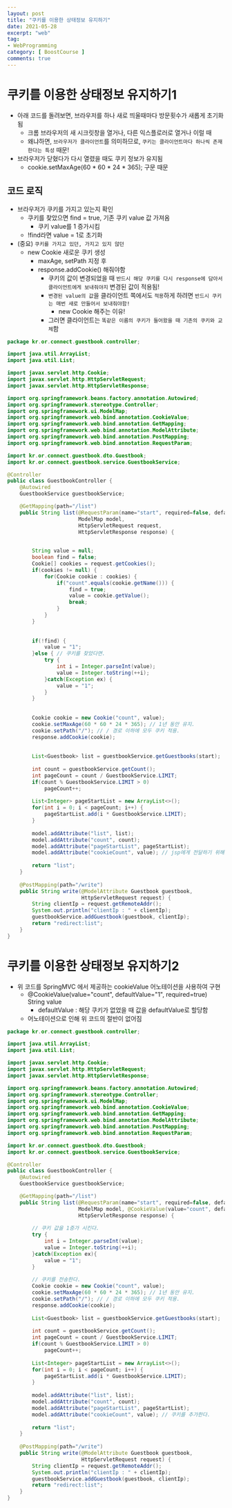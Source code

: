 ```yaml
---
layout: post
title: "쿠키를 이용한 상태정보 유지하기"
date: 2021-05-28
excerpt: "web"
tag:
- WebProgramming
category: [ BoostCourse ]
comments: true
---
```



# 쿠키를 이용한 상태정보 유지하기1

- 아래 코드를 돌려보면, 브라우저를 하나 새로 띄울때마다 방문횟수가 새롭게 초기화됨
    - 크롬 브라우저의 새 시크릿창을 열거나, 다른 익스플로러로 열거나 이럴 때
    - 왜냐하면, `브라우저가 클라이언트`를 의미하므로, `쿠키는 클라이언트마다 하나씩 존재한다는 특성` 때문!
- 브라우저가 닫혔다가 다시 열렸을 때도 쿠키 정보가 유지됨
    - cookie.setMaxAge(60 * 60 * 24 * 365); 구문 때문

## 코드 로직

- 브라우저가 쿠키를 가지고 있는지 확인
    - 쿠키를 찾았으면 find = true, 기존 쿠키 value 값 가져옴
        - 쿠키 value를 1 증가시킴
    - !find라면 value = 1로 초기화
- (중요) `쿠키를 가지고 있던, 가지고 있지 않던`
    - new Cookie 새로운 쿠키 생성
        - maxAge, setPath 지정 후
        - response.addCookie() 해줘야함
            - 쿠키의 값이 변경되었을 때 `반드시 해당 쿠키를 다시 response에 담아서 클라이언트에게 보내줘야지` 변경된 값이 적용됨!
            - `변경된 value의 값`을 클라이언트 쪽에서도 `적용`하게 하려면 `반드시 쿠키는 매번 새로 만들어서 보내줘야함!`
                - new Cookie 해주는 이유!
            - 그러면 클라이언트는 `똑같은 이름의 쿠키가 들어왔을 때 기존의 쿠키와 교체`함

```java
package kr.or.connect.guestbook.controller;

import java.util.ArrayList;
import java.util.List;

import javax.servlet.http.Cookie;
import javax.servlet.http.HttpServletRequest;
import javax.servlet.http.HttpServletResponse;

import org.springframework.beans.factory.annotation.Autowired;
import org.springframework.stereotype.Controller;
import org.springframework.ui.ModelMap;
import org.springframework.web.bind.annotation.CookieValue;
import org.springframework.web.bind.annotation.GetMapping;
import org.springframework.web.bind.annotation.ModelAttribute;
import org.springframework.web.bind.annotation.PostMapping;
import org.springframework.web.bind.annotation.RequestParam;

import kr.or.connect.guestbook.dto.Guestbook;
import kr.or.connect.guestbook.service.GuestbookService;

@Controller
public class GuestbookController {
	@Autowired
	GuestbookService guestbookService;

	@GetMapping(path="/list")
	public String list(@RequestParam(name="start", required=false, defaultValue="0") int start,
					   ModelMap model,
                       HttpServletRequest request,
					   HttpServletResponse response) {

        
		String value = null;
		boolean find = false;
		Cookie[] cookies = request.getCookies();
		if(cookies != null) {
			for(Cookie cookie : cookies) {
				if("count".equals(cookie.getName())) {
					find = true;
					value = cookie.getValue();
                    break;
				}
			}
		}
		
      
		if(!find) {
			value = "1";
		}else { // 쿠키를 찾았다면.
			try {
				int i = Integer.parseInt(value);
				value = Integer.toString(++i);
			}catch(Exception ex) {
				value = "1";
			}
		}
		
   
		Cookie cookie = new Cookie("count", value);
		cookie.setMaxAge(60 * 60 * 24 * 365); // 1년 동안 유지.
		cookie.setPath("/"); // / 경로 이하에 모두 쿠키 적용. 
		response.addCookie(cookie);
		
		
		List<Guestbook> list = guestbookService.getGuestbooks(start);
		
		int count = guestbookService.getCount();
		int pageCount = count / GuestbookService.LIMIT;
		if(count % GuestbookService.LIMIT > 0)
			pageCount++;
		
		List<Integer> pageStartList = new ArrayList<>();
		for(int i = 0; i < pageCount; i++) {
			pageStartList.add(i * GuestbookService.LIMIT);
		}
		
		model.addAttribute("list", list);
		model.addAttribute("count", count);
		model.addAttribute("pageStartList", pageStartList);
		model.addAttribute("cookieCount", value); // jsp에게 전달하기 위해서 쿠키 값을 model에 담아 전송한다.
		
		return "list";
	}
	
	@PostMapping(path="/write")
	public String write(@ModelAttribute Guestbook guestbook,
						HttpServletRequest request) {
		String clientIp = request.getRemoteAddr();
		System.out.println("clientIp : " + clientIp);
		guestbookService.addGuestbook(guestbook, clientIp);
		return "redirect:list";
	}
}
```



# 쿠키를 이용한 상태정보 유지하기2

- 위 코드를 SpringMVC 에서 제공하는 cookieValue 어노테이션을 사용하여 구현
    - @CookieValue(value="count", defaultValue="1", required=true) String value
        - defaultValue : 해당 쿠키가 없었을 때 값을 defaultValue로 할당함
    - 어노테이션으로 인해 위 코드의 절반이 없어짐

```java
package kr.or.connect.guestbook.controller;

import java.util.ArrayList;
import java.util.List;

import javax.servlet.http.Cookie;
import javax.servlet.http.HttpServletRequest;
import javax.servlet.http.HttpServletResponse;

import org.springframework.beans.factory.annotation.Autowired;
import org.springframework.stereotype.Controller;
import org.springframework.ui.ModelMap;
import org.springframework.web.bind.annotation.CookieValue;
import org.springframework.web.bind.annotation.GetMapping;
import org.springframework.web.bind.annotation.ModelAttribute;
import org.springframework.web.bind.annotation.PostMapping;
import org.springframework.web.bind.annotation.RequestParam;

import kr.or.connect.guestbook.dto.Guestbook;
import kr.or.connect.guestbook.service.GuestbookService;

@Controller
public class GuestbookController {
	@Autowired
	GuestbookService guestbookService;

  	@GetMapping(path="/list")
	public String list(@RequestParam(name="start", required=false, defaultValue="0") int start,
					   ModelMap model, @CookieValue(value="count", defaultValue="1", required=true) String value,
					   HttpServletResponse response) {
		
        // 쿠키 값을 1증가 시킨다.
		try {
			int i = Integer.parseInt(value);
			value = Integer.toString(++i);
		}catch(Exception ex){
			value = "1";
		}
		
        // 쿠키를 전송한다.
		Cookie cookie = new Cookie("count", value);
		cookie.setMaxAge(60 * 60 * 24 * 365); // 1년 동안 유지.
		cookie.setPath("/"); // / 경로 이하에 모두 쿠키 적용. 
		response.addCookie(cookie);
		
		List<Guestbook> list = guestbookService.getGuestbooks(start);
		
		int count = guestbookService.getCount();
		int pageCount = count / GuestbookService.LIMIT;
		if(count % GuestbookService.LIMIT > 0)
			pageCount++;
		
		List<Integer> pageStartList = new ArrayList<>();
		for(int i = 0; i < pageCount; i++) {
			pageStartList.add(i * GuestbookService.LIMIT);
		}
		
		model.addAttribute("list", list);
		model.addAttribute("count", count);
		model.addAttribute("pageStartList", pageStartList);
		model.addAttribute("cookieCount", value); // 쿠키를 추가한다.
		
		return "list";
	}
	
	@PostMapping(path="/write")
	public String write(@ModelAttribute Guestbook guestbook,
						HttpServletRequest request) {
		String clientIp = request.getRemoteAddr();
		System.out.println("clientIp : " + clientIp);
		guestbookService.addGuestbook(guestbook, clientIp);
		return "redirect:list";
	}
}
```